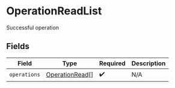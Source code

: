 # OperationReadList

Successful operation


## Fields

| Field                                                   | Type                                                    | Required                                                | Description                                             |
| ------------------------------------------------------- | ------------------------------------------------------- | ------------------------------------------------------- | ------------------------------------------------------- |
| `operations`                                            | [OperationRead](../../models/shared/operationread.md)[] | :heavy_check_mark:                                      | N/A                                                     |